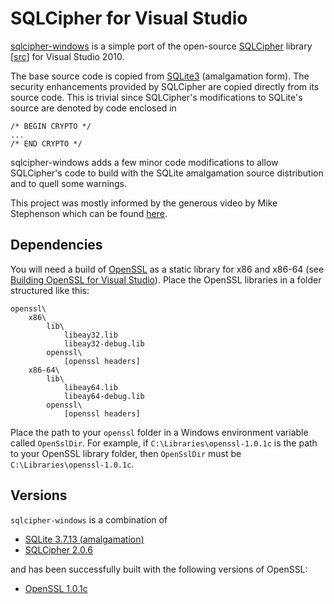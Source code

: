 SQLCipher for Visual Studio
===========================

[sqlcipher-windows][] is a simple port of the open-source [SQLCipher][]
library [[src](https://github.com/sqlcipher/sqlcipher)] for Visual Studio 2010.

The base source code is copied from [SQLite3][] (amalgamation form). The
security enhancements provided by SQLCipher are copied directly from its
source code. This is trivial since SQLCipher's modifications to SQLite's source
are denoted by code enclosed in

    /* BEGIN CRYPTO */
    ...
    /* END CRYPTO */

sqlcipher-windows adds a few minor code modifications to allow SQLCipher's
code to build with the SQLite amalgamation source distribution and to quell
some warnings.

This project was mostly informed by the generous video by Mike Stephenson which
can be found
[here](https://groups.google.com/forum/?fromgroups#!topic/sqlcipher/WJZVs7ydk2o).


  [sqlcipher-windows]: https://github.com/CovenantEyes/sqlcipher-windows
  [SQLCipher]: http://sqlcipher.net/
  [SQLite3]: http://www.sqlite.org/


Dependencies
------------

You will need a build of [OpenSSL][] as a static library for x86 and x86-64
(see [Building OpenSSL for Visual Studio][]). Place the OpenSSL libraries in a
folder structured like this:

    openssl\
        x86\
            lib\
                libeay32.lib
                libeay32-debug.lib
            openssl\
                [openssl headers]
        x86-64\
            lib\
                libeay64.lib
                libeay64-debug.lib
            openssl\
                [openssl headers]

Place the path to your `openssl` folder in a Windows environment variable
called `OpenSslDir`. For example, if `C:\Libraries\openssl-1.0.1c` is the path
to your OpenSSL library folder, then `OpenSslDir` must be
`C:\Libraries\openssl-1.0.1c`.

  [OpenSSL]: http://www.openssl.org/
  [Building OpenSSL for Visual Studio]: http://developer.covenanteyes.com/building-openssl-for-visual-studio/


Versions
--------

`sqlcipher-windows` is a combination of

  * [SQLite 3.7.13 (amalgamation)](http://www.sqlite.org/sqlite-amalgamation-3071300.zip)
  * [SQLCipher 2.0.6](https://github.com/sqlcipher/sqlcipher/zipball/v2.0.6)

and has been successfully built with the following versions of OpenSSL:

   * [OpenSSL 1.0.1c](http://www.openssl.org/source/openssl-1.0.1c.tar.gz)
